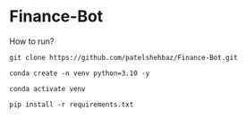 # Finance-Bot

How to run?

```
git clone https://github.com/patelshehbaz/Finance-Bot.git
```

```
conda create -n venv python=3.10 -y
```

```
conda activate venv
```

```
pip install -r requirements.txt
```
